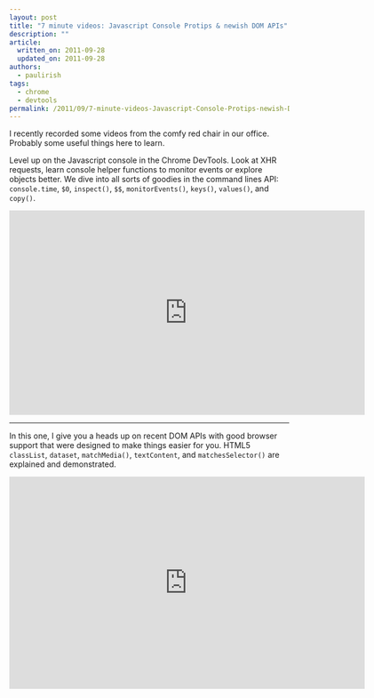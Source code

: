 ```yaml
---
layout: post
title: "7 minute videos: Javascript Console Protips & newish DOM APIs"
description: ""
article:
  written_on: 2011-09-28
  updated_on: 2011-09-28
authors:
  - paulirish
tags:
  - chrome
  - devtools
permalink: /2011/09/7-minute-videos-Javascript-Console-Protips-newish-DOM-APIs
---
```

<p>I recently recorded some videos from the comfy red chair in our office. Probably some useful things here to learn.</p>

<p>Level up on the Javascript console in the Chrome DevTools. Look at XHR requests, learn console helper functions to monitor events or explore objects better. We dive into all sorts of goodies in the command lines API: <code>console.time</code>, <code>$0</code>, <code>inspect()</code>, <code>$$</code>, <code>monitorEvents()</code>, <code>keys()</code>, <code>values()</code>, and <code>copy()</code>.</p>

<iframe width="640" height="368" src="http://www.youtube.com/embed/4mf_yNLlgic" frameborder="0" allowfullscreen></iframe>

<hr>

<p>In this one, I give you a heads up on recent DOM APIs with good browser support that were designed to make things easier for you. HTML5 <code>classList</code>, <code>dataset</code>, <code>matchMedia()</code>, <code>textContent</code>, and <code>matchesSelector()</code> are explained and demonstrated.</p>
<iframe width="640" height="382" src="http://www.youtube.com/embed/svEg7MiqGf8" frameborder="0" allowfullscreen></iframe>

